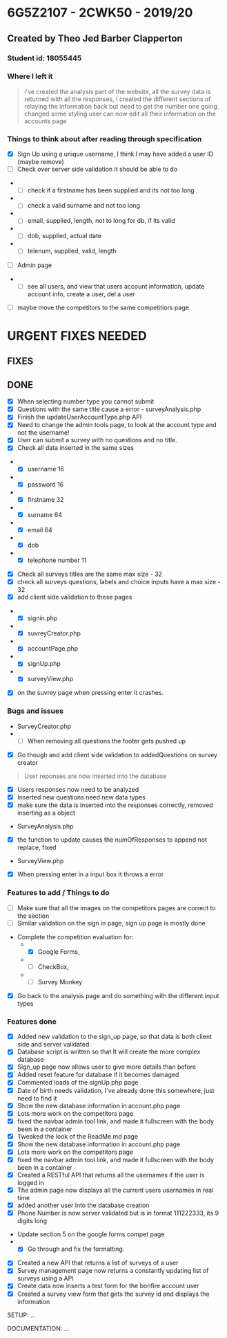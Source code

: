 # 6G5Z2107 - 2CWK50 - 2019/20
## Created by Theo Jed Barber Clapperton
### Student id: 18055445

### Where I left it
> i've created the analysis part of the website, all the survey data is returned with all the responses,
I created the different sections of relaying the information back but need to get the number one going.
> changed some styling
> user can now edit all their information on the accounts page


### Things to think about after reading through specification
- [x] Sign Up using  a unique username, I think I may have added a user ID (maybe remove)
- [ ] Check over server side validation it should be able to do
- - [ ] check if a firstname has been supplied and its not too long
- - [ ] check a valid surname and not too long
- - [ ] email, supplied, length, not to long for db, if its valid
- - [ ] dob, supplied, actual date
- - [ ] telenum, supplied, valid, length
- [ ] Admin page
- - [ ] see all users, and view that users account information, update account info, create a user, del a user
- [ ] maybe move the competitors to the same competitiors page

# URGENT FIXES NEEDED
## FIXES


## DONE
- [x] When selecting number type you cannot submit
- [x] Questions with the same title cause a error - surveyAnalysis.php
- [x] Finish the updateUserAccountType.php API
- [x] Need to change the admin tools page, to look at the account type and not the username!
- [x] User can submit a survey with no questions and no title.
- [x] Check all data inserted in the same sizes
- - [x] username 16
- - [x] password 16
- - [x] firstname 32
- - [x] surname 64
- - [x] email 64
- - [x] dob
- - [x] telephone number 11
- [x] Check all surveys titles are the same max size - 32
- [x] check all surveys questions, labels and choice inputs have a max size - 32
- [x] add client side validation to these pages
- - [x] signin.php
- - [x] suvreyCreator.php
- - [x] accountPage.php
- - [x] signUp.php
- - [x] surveyView.php
- [x] on the suvrey page when pressing enter it crashes.


### Bugs and issues
- SurveyCreator.php
- - [ ] When removing all questions the footer gets pushed up
- [x] Go though and add client side validation to addedQuestions on survey creator
> User reponses are now inserted into the database
- [x] Users responses now need to be analyzed
- [x] Inserted new questions need new data types
- [x] make sure the data is inserted into the responses correctly, removed inserting as a object
- SurveyAnalysis.php
- [x] the function to update causes the numOfResponses to append not replace, fixed
- SurveyView.php
- [x] When pressing enter in a input box it throws a error

### Features to add / Things to do
- [ ] Make sure that all the images on the competitors pages are correct to the section
- [ ] Similar validation on the sign in page, sign up page is mostly done
- Complete the competition evaluation for:
    - - [x] Google Forms, 
    - - [ ] CheckBox,
    - - [ ] Survey Monkey
- [x] Go back to the analysis page and do something with the different input types

### Features done
- [x] Added new validation to the sign_up page, so that data is both client side and server validated
- [x] Database script is written so that It will create the more complex database 
- [x] Sign_up page now allows user to give more details than before
- [x] Added reset feature for database if it becomes damaged
- [x] Commented loads of the signUp.php page
- [x] Date of birth needs validation, I've already done this somewhere, just need to find it
- [x] Show the new database information in account.php page
- [x] Lots more work on the competitors page
- [x] fixed the navbar admin tool link, and made it fullscreen with the body been in a container
- [x] Tweaked the look of the ReadMe.md page
- [x] Show the new database information in account.php page
- [x] Lots more work on the competitors page
- [x] fixed the navbar admin tool link, and made it fullscreen with the body been in a container
- [x] Created a RESTful API that returns all the usernames if the user is logged in
- [x] The admin page now displays all the current users usernames in real time
- [x] added another user into the database creation
- [x] Phone Number is now server validated but is in format 111222333, its 9 digits long
- Update section 5 on the google forms compet page
- - [x] Go through and fix the formatting.
- [x] Created a new API that returns a list of surveys of a user
- [x] Survey management page now returns a constantly updating list of surveys using a API
- [x] Create data now inserts a test form for the bonfire account user
- [x] Created a survey view form that gets the survey id and displays the information

SETUP:
...


DOCUMENTATION:
...
